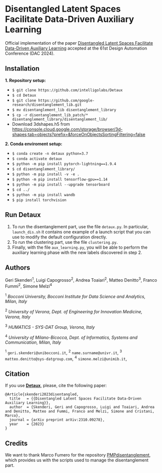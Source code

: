 # Disentangled Latent Spaces Facilitate Data-Driven Auxiliary Learning #

Official implementation of the paper [Disentangled Latent Spaces Facilitate Data-Driven Auxiliary Learning](https://intelligolabs.github.io/Detaux/) accepted at the 61st Design Automation Conference (DAC 2024).

## Installation ##
**1. Repository setup:**
* `$ git clone https://github.com/intelligolabs/Detaux`
* `$ cd Detaux`
* `$ git clone https://github.com/google-research/disentanglement_lib.git`
* `$ mv disentanglement_lib disentanglement_library`
* `$ cp -r disentanglement_lib_patch/* disentanglement_library/disentanglement_lib/`
* Download 3dshapes.h5 from https://console.cloud.google.com/storage/browser/3d-shapes;tab=objects?prefix=&forceOnObjectsSortingFiltering=false

**2. Conda enviroment setup:**
* `$ conda create -n detaux python=3.7`
* `$ conda activate detaux`
* `$ python -m pip install pytorch-lightning==1.9.4`
* `$ cd disentanglement_library/`
* `$ python -m pip install -v -e .`
* `$ python -m pip install tensorflow-gpu==1.14`
* `$ python -m pip install --upgrade tensorboard`
* `$ cd ../`
* `$ python -m pip install wandb`
* `$ pip install torchvision`

## Run Detaux ##
1. To run the disentanglement part, use the file `detaux.py`. In particular, `launch_dis.sh` it contains one example of a launch script that you can use to modify the default configuration directly.
2. To run the clustering part, use the file `clustering.py`.
3. Finally, with the file `aux_learning.py`, you will be able to perform the auxiliary learning phase with the new labels discovered in step 2.

## Authors ##
Geri Skenderi<sup>1</sup>, Luigi Capogrosso<sup>2</sup>, Andrea Toaiari<sup>2</sup>, Matteo Denitto<sup>3</sup>, Franco Fummi<sup>2</sup>, Simone Melzi<sup>4</sup>

<sup>1</sup> *Bocconi University, Bocconi Institute for Data Science and Analytics, Milan, Italy*

<sup>2</sup> *University of Verona, Dept. of Engineering for Innovation Medicine, Verona, Italy*

<sup>3</sup> *HUMATICS - SYS-DAT Group, Verona, Italy*

<sup>4</sup> *University of Milano-Bicocca, Dept. of Informatics, Systems and Communication, Milan, Italy*

<sup>1</sup> `geri.skenderi@unibocconi.it`, <sup>2</sup> `name.surname@univr.it`, <sup>3</sup> `matteo.denitto@sys-datgroup.com`, <sup>4</sup> `simone.melzi@unimib.it`,

## Citation ##
If you use [**Detaux**](https://arxiv.org/abs/2310.09278), please, cite the following paper:
```
@Article{skenderi2023disentangled,
  title   = {{Disentangled Latent Spaces Facilitate Data-Driven Auxiliary Learning}},
  author  = {Skenderi, Geri and Capogrosso, Luigi and Toaiari, Andrea and Denitto, Matteo and Fummi, Franco and Melzi, Simone and Cristani, Marco},
  journal = {arXiv preprint arXiv:2310.09278},
  year    = {2023}
}
```

## Credits ##
We want to thank Marco Fumero for the repository [PMPdisentanglement](https://github.com/marc0git/PMPdisentanglement), which provides us with the scripts used to manage the disentanglement part.
